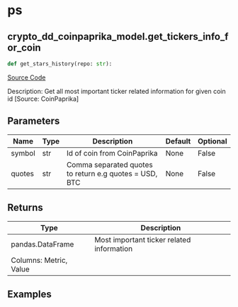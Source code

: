 # ps

## crypto_dd_coinpaprika_model.get_tickers_info_for_coin

```python
def get_stars_history(repo: str):
```
[Source Code](https://github.com/OpenBB-finance/OpenBBTerminal/tree/main/openbb_terminal/cryptocurrency/due_diligence/coinpaprika_model.py#L295)

Description: Get all most important ticker related information for given coin id [Source: CoinPaprika]

## Parameters

| Name | Type | Description | Default | Optional |
| ---- | ---- | ----------- | ------- | -------- |
| symbol | str | Id of coin from CoinPaprika | None | False |
| quotes | str | Comma separated quotes to return e.g quotes = USD, BTC | None | False |

## Returns

| Type | Description |
| ---- | ----------- |
| pandas.DataFrame | Most important ticker related information
Columns: Metric, Value |

## Examples

